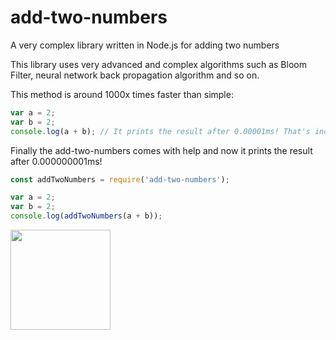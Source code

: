 # add-two-numbers
A very complex library written in Node.js for adding two numbers

This library uses very advanced and complex algorithms such as Bloom Filter, neural network back propagation algorithm and so on.

This method is around 1000x times faster than simple:
```javascript
var a = 2;
var b = 2;
console.log(a + b); // It prints the result after 0.00001ms! That's incredibly slow!
```

Finally the add-two-numbers comes with help and now it prints the result after 0.000000001ms!
```javascript
const addTwoNumbers = require('add-two-numbers');

var a = 2;
var b = 2;
console.log(addTwoNumbers(a + b));
```

<a href="https://www.patreon.com/bePatron?u=12270966">
	<img src="https://c5.patreon.com/external/logo/become_a_patron_button@2x.png" width="160">
</a>
